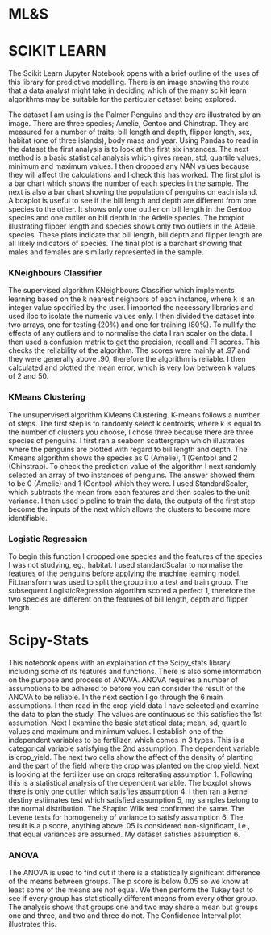 # ML&S
 
# SCIKIT LEARN

The Scikit Learn Jupyter Notebook opens with a brief outline of the uses of this library for predictive modelling.  There is an image showing the route that a data analyst might take in deciding which of the many scikit learn algorithms may be suitable for the particular dataset being explored.

The dataset I am using is the Palmer Penguins and they are illustrated by an image.  There are three species; Amelie, Gentoo and Chinstrap.  They are measured for a number of traits; bill length and depth, flipper length, sex, habitat (one of three islands), body mass and year.  Using Pandas to read in the dataset the first analysis is to look at the first six instances.  The next method is a basic statistical analysis which gives mean, std, quartile values, minimum and maximum values.  I then dropped any NAN values because they will affect the calculations and I check this has worked.  The first plot is a bar chart which shows the number of each species in the sample.  The next is also a bar chart showing the population of penguins on each island.  A boxplot is useful to see if the bill length and depth are different from one species to the other.  It shows only one outlier on bill length in the Gentoo species and one outlier on bill depth in the Adelie species.  The boxplot illustrating flipper length and species shows only two outliers in the Adelie species.  These plots indicate that bill length, bill depth and flipper length are all likely indicators of species.  The final plot is a barchart showing that males and females are similarly represented in the sample.

### KNeighbours Classifier
The supervised algorithm KNeighbours Classifier which implements learning based on the k nearest neighbors of each instance, where k is an integer value specified by the user.  I imported the necessary libraries and used iloc to isolate the numeric values only.  I then divided the dataset into two arrays, one for testing (20%) and one for training (80%).  To nullify the effects of any outliers and to normalise the data I ran scaler on the data.  I then used a confusion matrix to get the precision, recall and F1 scores.  This checks the reliability of the algorithm.  The scores were mainly at .97 and they were generally above .90, therefore the algorithm is reliable.  I then calculated and plotted the mean error, which is very low between k values of 2 and 50.


### KMeans Clustering
The unsupervised algorithm KMeans Clustering. K-means follows a number of steps. The first step is to randomly select k centroids, where k is equal to the 
number of clusters you choose, I chose three because there are three species of penguins.  I first ran a seaborn scattergraph which illustrates where the penguins are plotted with regard to bill length and depth.  The Kmeans algorithm shows the species as 0 (Amelie), 1 (Gentoo) and 2 (Chinstrap).  To check the prediction value of the algorithm I next randomly selected an array of two instances of penguins.  The answer showed them to be 0 (Amelie) and 1 (Gentoo) which they were.  I used StandardScaler, which subtracts the mean from each features and then scales to the unit variance.  I then used pipeline to train the data, the outputs of the first step become the inputs of the next which allows the clusters to become more identifiable.

### Logistic Regression
To begin this function I dropped one species and the features of the species I was not studying, eg., habitat. I used standardScalar to normalise the features of the penguins before applying the machine learning model.  Fit.transform was used to split the group into a test and train group.  The subsequent LogisticRegression algortihm scored a perfect 1, therefore the two species are different on the features of bill length, depth and flipper length.


# Scipy-Stats

This notebook opens with an explaination of the Scipy_stats library including some of its features and functions.  There is also some information on the purpose and process of ANOVA.  ANOVA requires a number of assumptions to be adhered to before you can consider the result of the ANOVA to be reliable.  In the next section I go through the 6 main assumptions. I then read in the crop yield data I have selected and examine the data to plan the study. The values are continuous so this satisfies the 1st assumption.  Next I examine the basic statistical data; mean, sd, quartile values and maximum and minimum values.  I establish one of the independent variables to be fertilizer, which comes in 3 types.  This is a categorical variable satisfying the 2nd assumption.  The dependent variable is crop_yield.  The next two cells show the affect of the density of planting and the part of the field where the crop was planted on the crop yield.  Next is looking at the fertilizer use on crops reiterating assumption 1.  Following this is a statistical analysis of the dependent variable.  The boxplot shows there is only one outlier which satisfies assumption 4.  I then ran a kernel destiny estiimates test which satisfied assumption 5, my samples belong to the normal distribution.  The Shapiro Wilk test confirmed the same.
The Levene tests for homogeneity of variance to satisfy assumption 6.  The result is a p score, anything above .05 is considered non-significant, i.e., that equal variances are assumed.  My dataset satisfies assumption 6.

### ANOVA

The ANOVA is used to find out if there is a statistically significant difference of the means between groups. The p score is below 0.05 so we know at least some of the means are not equal.  We then perform the Tukey test to see if every group has statistically different means from every other group.  The analysis shows that groups one and two may share a mean but groups one and three, and two and three do not.  The Confidence Interval plot illustrates this.
